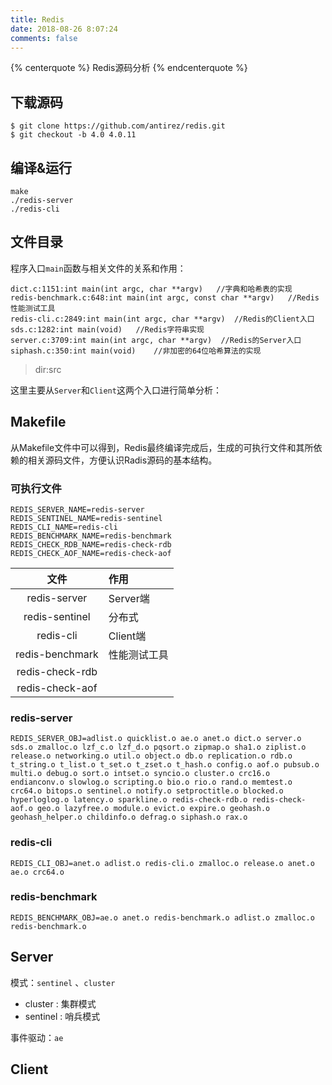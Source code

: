 ```yaml
---
title: Redis
date: 2018-08-26 8:07:24
comments: false
---
```


{% centerquote %} Redis源码分析 {% endcenterquote %}

## 下载源码

```
$ git clone https://github.com/antirez/redis.git
$ git checkout -b 4.0 4.0.11
```

## 编译&运行

```
make
./redis-server
./redis-cli
```

## 文件目录

程序入口`main`函数与相关文件的关系和作用：
```
dict.c:1151:int main(int argc, char **argv)   //字典和哈希表的实现
redis-benchmark.c:648:int main(int argc, const char **argv)   //Redis性能测试工具
redis-cli.c:2849:int main(int argc, char **argv)  //Redis的Client入口
sds.c:1282:int main(void)   //Redis字符串实现
server.c:3709:int main(int argc, char **argv)  //Redis的Server入口
siphash.c:350:int main(void)    //非加密的64位哈希算法的实现
```
>dir:src

这里主要从`Server`和`Client`这两个入口进行简单分析：

## Makefile

从Makefile文件中可以得到，Redis最终编译完成后，生成的可执行文件和其所依赖的相关源码文件，方便认识Radis源码的基本结构。

### 可执行文件
```
REDIS_SERVER_NAME=redis-server                                                                                                     
REDIS_SENTINEL_NAME=redis-sentinel                                                                                                                  
REDIS_CLI_NAME=redis-cli                                             
REDIS_BENCHMARK_NAME=redis-benchmark                                                                                               
REDIS_CHECK_RDB_NAME=redis-check-rdb                                                                                               
REDIS_CHECK_AOF_NAME=redis-check-aof                                                                                                                          
```
|      文件       | 作用         |
|:---------------:|:-------------|
|  redis-server   | Server端     |
| redis-sentinel  | 分布式       |
|    redis-cli    | Client端     |
| redis-benchmark | 性能测试工具 |
| redis-check-rdb |              |
| redis-check-aof |              |

### redis-server

```
REDIS_SERVER_OBJ=adlist.o quicklist.o ae.o anet.o dict.o server.o sds.o zmalloc.o lzf_c.o lzf_d.o pqsort.o zipmap.o sha1.o ziplist.o release.o networking.o util.o object.o db.o replication.o rdb.o t_string.o t_list.o t_set.o t_zset.o t_hash.o config.o aof.o pubsub.o multi.o debug.o sort.o intset.o syncio.o cluster.o crc16.o endianconv.o slowlog.o scripting.o bio.o rio.o rand.o memtest.o crc64.o bitops.o sentinel.o notify.o setproctitle.o blocked.o hyperloglog.o latency.o sparkline.o redis-check-rdb.o redis-check-aof.o geo.o lazyfree.o module.o evict.o expire.o geohash.o geohash_helper.o childinfo.o defrag.o siphash.o rax.o  
```

### redis-cli

```
REDIS_CLI_OBJ=anet.o adlist.o redis-cli.o zmalloc.o release.o anet.o ae.o crc64.o
```

### redis-benchmark

```
REDIS_BENCHMARK_OBJ=ae.o anet.o redis-benchmark.o adlist.o zmalloc.o redis-benchmark.o
```

## Server

模式：`sentinel` 、`cluster`
- cluster : 集群模式
- sentinel : 哨兵模式

事件驱动：`ae`


## Client
